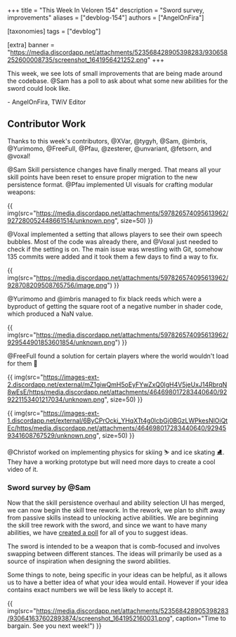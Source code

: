 +++
title = "This Week In Veloren 154"
description = "Sword survey, improvements"
aliases = ["devblog-154"]
authors = ["AngelOnFira"]

[taxonomies]
tags = ["devblog"]

[extra]
banner = "https://media.discordapp.net/attachments/523568428905398283/930658252600008735/screenshot_1641956421252.png"
+++

This week, we see lots of small improvements that are being made around the
codebase. @Sam has a poll to ask about what some new abilities for the sword
could look like.

\- AngelOnFira, TWiV Editor

## Contributor Work

Thanks to this week's contributors, @XVar, @tygyh, @Sam, @imbris, @Yurimomo,
@FreeFull, @Pfau, @zesterer, @unvariant, @fetsorn, and @voxal!

@Sam Skill persistence changes have finally merged. That means all your skill
points have been reset to ensure proper migration to the new persistence format.
@Pfau implemented UI visuals for crafting modular weapons:

{{
  img(src="https://media.discordapp.net/attachments/597826574095613962/927280052448661514/unknown.png",
  size=50) }}

@Voxal implemented a setting that allows players to see their own speech
bubbles. Most of the code was already there, and @Voxal just needed to check if
the setting is on. The main issue was wrestling with Git, somehow 135 commits
were added and it took them a few days to find a way to fix.

{{
  img(src="https://media.discordapp.net/attachments/597826574095613962/928708209508765756/image.png")
}}

@Yurimomo and @imbris managed to fix black reeds which were a byproduct of
getting the square root of a negative number in shader code, which produced a
NaN value.

{{
  img(src="https://media.discordapp.net/attachments/597826574095613962/929544901853601854/unknown.png")
}}

@FreeFull found a solution for certain players where the world wouldn't load for
them 💜

{{
  img(src="https://images-ext-2.discordapp.net/external/mZ1giwQmH5oEyFYwZxQ0lgH4V5jeUxJ14RbrqN8wEsE/https/media.discordapp.net/attachments/464698017283440640/929221153401217034/unknown.png",
  size=50) }}

{{
  img(src="https://images-ext-1.discordapp.net/external/6ByCPrOcki_YHqXTt4g0lcbGj0BGzLWPkesNlOiQtEc/https/media.discordapp.net/attachments/464698017283440640/929459341608767529/unknown.png",
  size=50) }}

@Christof worked on implementing physics for skiing ⛷️  and ice skating ⛸️. They
have a working prototype but will need more days to create a cool video of it.

### Sword survey by @Sam

Now that the skill persistence overhaul and ability selection UI has merged, we
can now begin the skill tree rework. In the rework, we plan to shift away from
passive skills instead to unlocking active abilities. We are beginning the skill
tree rework with the sword, and since we want to have many abilities, we have
[created a
poll](https://docs.google.com/forms/d/10nQqp0SOY6j1YxJa7iV4qKjWfc8mJINNFABmeQBk80I)
for all of you to suggest ideas.

The sword is intended to be a weapon that is comb-focused and involves swapping
between different stances. The ideas will primarily be used as a source of
inspiration when designing the sword abilities.

Some things to note, being specific in your ideas can be helpful, as it allows
us to have a better idea of what your idea would entail. However if your idea
contains exact numbers we will be less likely to accept it.

{{
  img(src="https://media.discordapp.net/attachments/523568428905398283/930641637602893874/screenshot_1641952160031.png",
  caption="Time to bargain. See you next week!")
}}
